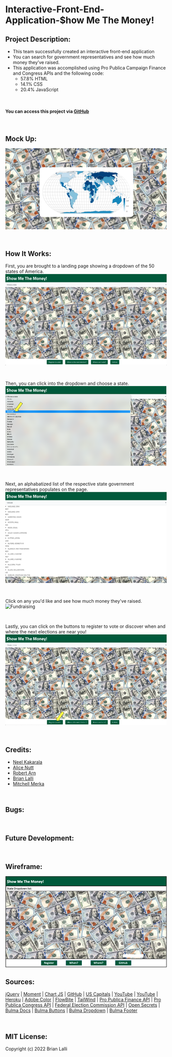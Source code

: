 # Interactive-Front-End-Application-$how Me The Money!


## Project Description:
* This team successfully created an interactive front-end application 
* You can search for government representatives and see how much money they’ve raised. 
* This application was accomplished using Pro Publica Campaign Finance and Congress APIs and the following code:
    * 57.8% HTML
    * 14.1% CSS
    * 20.4% JavaScript

<br>

#### You can access this project via [GitHub]()

<br>

## Mock Up:
![Mock Up](./assets/Mock%20Up%201.png)

<br>

## How It Works:
First, you are brought to a landing page showing a dropdown of the 50 states of America.
![Landing Page](./assets/images/Landing%20Page.png)

<br>

Then, you can click into the dropdown and choose a state.
![Click Into State Dropdown](./assets/images/Dropdown.png)

<br>

Next, an alphabatized list of the respective state government representatives populates on the page.
![List of State Representatives](./assets/images/List%20of%20Represenatives.png)

<br>

Click on any you'd like and see how much money they've raised.
![Fundraising]()

<br>

Lastly, you can click on the buttons to register to vote or discover when and where the next elections are near you!
![Resource Buttons](./assets/images/Button.png)

<br>

## Credits:
* [Neel Kakarala](https://github.com/kakaralan)
* [Alice Nutt](https://github.com/Ali-Kat96)
* [Robert Arn](https://github.com/rarn92)
* [Brian Lalli](https://github.com/BrianLalli)
* [Mitchell Merka](https://github.com/levmerka)

<br>

## Bugs:


<br>


## Future Development:


<br>

## Wireframe:
![Wireframe](./assets/images/Wireframe.png)


## Sources:
[jQuery](https://api.jquery.com/addclass/) | [Moment](ttps://momentjs.com/docs/#/displaying/) | [Chart JS](https://www.chartjs.org/docs/latest/getting-started/) | [GitHub](https://github.com/sgratzl/chartjs-chart-geo) | [US Capitals](https://www.thespreadsheetguru.com/blog/list-united-states-capitals-abbreviations) | [YouTube](https://www.youtube.com/watch?v=5xRVrwFNojk&feature=youtu.be) | [YouTube](https://www.youtube.com/watch?v=pFuibt5HNog) | [Heroku](https://salty-mountain-68764.herokuapp.com/) | [Adobe Color](https://color.adobe.com/explore) | [FlowBite](https://flowbite.com/docs/forms/search-input/) | [TailWind](https://tailwindcss.com/docs/installation/play-cdn) | [Pro Publica Finance API](https://www.propublica.org/datastore/api/campaign-finance-api) | [Pro Publica Congress API](https://www.propublica.org/datastore/api/propublica-congress-api) | [Federal Election Commission API](https://api.open.fec.gov/developers/) | [Open Secrets](https://www.opensecrets.org/federal-lobbying/top-recipients) | [Bulma Docs](https://bulma.io/documentation/overview/start/#docsNav) | [Bulma Buttons](https://bulma.io/documentation/elements/button/) | [Bulma Dropdown](https://bulma.io/documentation/components/dropdown/) | [Bulma Footer](https://bulma.io/documentation/layout/footer/)


<br>

## MIT License:

Copyright (c) 2022 Brian Lalli
